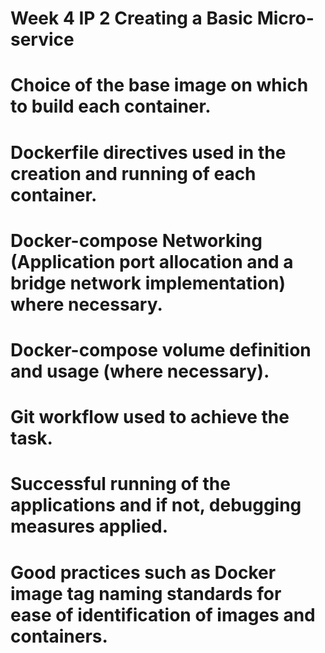 # Week 4 IP 2 Creating a Basic Micro-service

# Choice of the base image on which to build each container.

# Dockerfile directives used in the creation and running of each container.

# Docker-compose Networking (Application port allocation and a bridge network implementation) where necessary.

# Docker-compose volume definition and usage (where necessary).

# Git workflow used to achieve the task.

# Successful running of the applications and if not, debugging measures applied.

# Good practices such as Docker image tag naming standards for ease of identification of images and containers. 